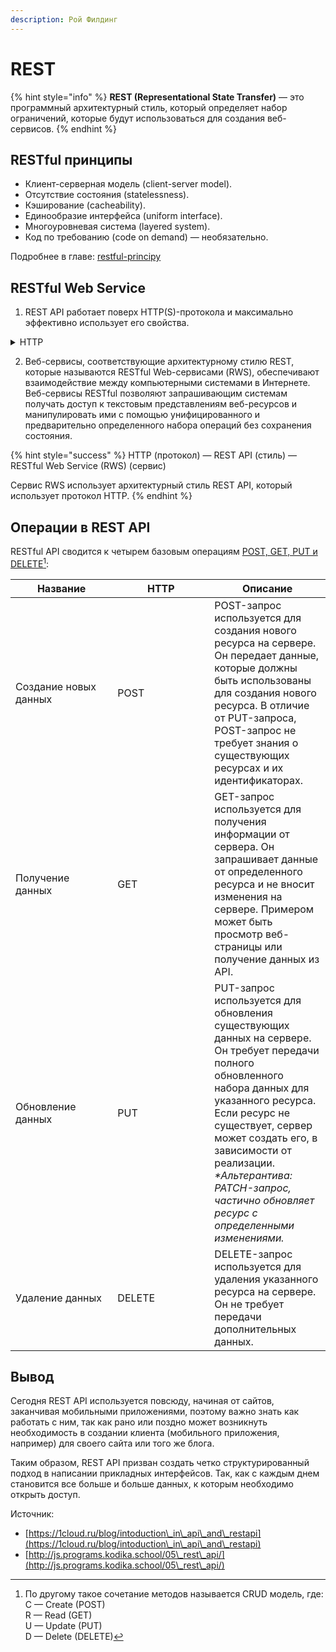 ```yaml
---
description: Рой Филдинг
---
```


# REST

{% hint style="info" %}
**REST (Representational State Transfer)** — это программный архитектурный стиль, который определяет набор ограничений, которые будут использоваться для создания веб-сервисов.&#x20;
{% endhint %}

## RESTful принципы

* Клиент-серверная модель (client-server model).
* Отсутствие состояния (statelessness).
* Кэширование (cacheability).
* Единообразие интерфейса (uniform interface).
* Многоуровневая система (layered system).
* Код по требованию (code on demand) — необязательно.

Подробнее в главе: [restful-principy](restful-principy/ "mention")

## RESTful Web Service

1. REST API работает поверх HTTP(S)-протокола и максимально эффективно использует его свойства.&#x20;

<details>

<summary>HTTP</summary>

**HTTP (HyperText Transfer Protocol)** — протокол прикладного уровня. Обмен сообщениями идёт по схеме «запрос-ответ». Для идентификации ресурсов HTTP использует глобальные URI. В отличие от многих других протоколов, HTTP не сохраняет своего состояния. Это означает отсутствие сохранения промежуточного состояния между парами «запрос-ответ». Компоненты, использующие HTTP, могут самостоятельно осуществлять сохранение информации о состоянии, связанной с последними запросами и ответами (например, «куки» на стороне клиента, «сессии» на стороне сервера).

Подробнее в главе HTTP: [http.md](../../../../devops-for-sa/osnovy-setei/http.md "mention")

</details>

2. Веб-сервисы, соответствующие архитектурному стилю REST, которые называются RESTful Web-сервисами (RWS), обеспечивают взаимодействие между компьютерными системами в Интернете. Веб-сервисы RESTful позволяют запрашивающим системам получать доступ к текстовым представлениям веб-ресурсов и манипулировать ими с помощью унифицированного и предварительно определенного набора операций без сохранения состояния.

{% hint style="success" %}
HTTP (протокол) — REST API (стиль) — RESTful Web Service (RWS) (сервис)

Сервис RWS использует архитектурный стиль REST API, который использует протокол HTTP.&#x20;
{% endhint %}

## Операции в REST API

RESTful API сводится к четырем базовым операциям [POST, GET, PUT и DELETE](#user-content-fn-1)[^1]:

<table><thead><tr><th width="147.33333333333331">Название</th><th width="139">HTTP</th><th>Описание</th></tr></thead><tbody><tr><td>Создание новых данных</td><td>POST</td><td>POST-запрос используется для создания нового ресурса на сервере. Он передает данные, которые должны быть использованы для создания нового ресурса. В отличие от PUT-запроса, POST-запрос не требует знания о существующих ресурсах и их идентификаторах.</td></tr><tr><td>Получение данных</td><td>GET</td><td>GET-запрос используется для получения информации от сервера. Он запрашивает данные от определенного ресурса и не вносит изменения на сервере. Примером может быть просмотр веб-страницы или получение данных из API.</td></tr><tr><td>Обновление данных</td><td>PUT</td><td>PUT-запрос используется для обновления существующих данных на сервере. Он требует передачи полного обновленного набора данных для указанного ресурса. Если ресурс не существует, сервер может создать его, в зависимости от реализации.<br><em>*Альтерантива: PATCH-запрос, частично обновляет ресурс с определенными изменениями.</em></td></tr><tr><td>Удаление данных</td><td>DELETE</td><td>DELETE-запрос используется для удаления указанного ресурса на сервере. Он не требует передачи дополнительных данных.</td></tr></tbody></table>

## Вывод

Сегодня REST API используется повсюду, начиная от сайтов, заканчивая мобильными приложениями, поэтому важно знать как работать с ним, так как рано или поздно может возникнуть необходимость в создании клиента (мобильного приложения, например) для своего сайта или того же блога.

Таким образом, REST API призван создать четко структурированный подход в написании прикладных интерфейсов. Так, как с каждым днем становится все больше и больше данных, к которым необходимо открыть доступ.







Источник:&#x20;

* [https://1cloud.ru/blog/intoduction\_in\_api\_and\_restapi](https://1cloud.ru/blog/intoduction\_in\_api\_and\_restapi)
* [http://js.programs.kodika.school/05\_rest\_api/](http://js.programs.kodika.school/05\_rest\_api/)

[^1]: По другому такое сочетание методов называется CRUD модель, где:\
    C — Create (POST)\
    R — Read (GET)\
    U — Update (PUT)\
    D — Delete (DELETE)
